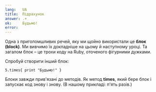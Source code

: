 ```yaml
---
lang:   UA
title:  Підрахунок
answer: .+
ok:     Будьмо!
error:
---
```


Одна з приголомшливих речей, яку ми щойно використали це __блок (block)__.
Ми вивчимо їх докладніше на цьому й наступному уроці. Та загалом блок – це трохи коду на Ruby, оточеного фігурними дужками.

Спробуй створити інший блок:

    5.times{ print "Будьмо!" }

Блоки завжди прив'язані до методів. Як метод __times__, який бере блок і запускає код знову і знову. (В нашому прикладі: п'ять разів.)
